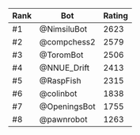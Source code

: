 Rank|Bot|Rating
---|---|---
#1|@NimsiluBot|2623
#2|@compchess2|2579
#3|@ToromBot|2506
#4|@NNUE_Drift|2413
#5|@RaspFish|2315
#6|@colinbot|1838
#7|@OpeningsBot|1755
#8|@pawnrobot|1263
